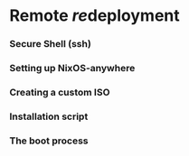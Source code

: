 
# Remote *re*deployment

### Secure Shell (ssh)

### Setting up NixOS-anywhere

### Creating a custom ISO

### Installation script

### The boot process